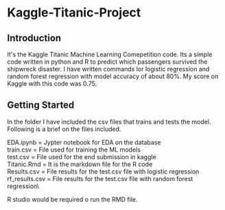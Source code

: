 # Kaggle-Titanic-Project
## Introduction
It's the Kaggle Titanic Machine Learning Comepetition code. Its a simple code written in python and R to predict which passengers survived the shipwreck disaster. I have written commands lor logistic regression and random forest regression with model accuracy of about 80%. My score on Kaggle with this code was 0.75. 
## Getting Started
In the folder I have included the csv files that trains and tests the model. Following is a brief on the files included.

EDA.ipynb = Jypter notebook for EDA on the database   
train.csv = File used for training the ML models\
test.csv = File used for the end submission in kaggle\
Titanic.Rmd = It is the markdown file for the R code\
Results.csv = File results for the test.csv file with logistic regression\
rf_results.csv = File results for the test.csv file with random forest regression\

R studio would be required o run the RMD file. 
